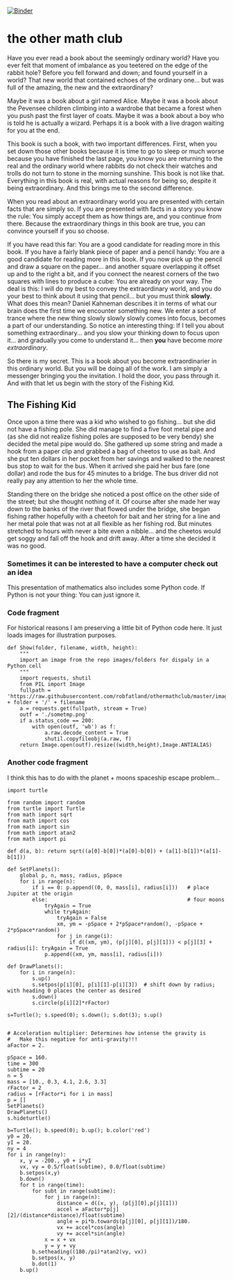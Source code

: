 [![Binder](https://mybinder.org/badge_logo.svg)](https://mybinder.org/v2/gh/robfatland/othermathclub/HEAD)


# the other math club

Have you ever read a book about the seemingly ordinary world? Have you ever felt that moment of
imbalance as you teetered on the edge of the rabbit hole?  Before you fell forward and down; 
and found yourself in a world?  That new world that contained echoes of the ordinary one...
but was full of the amazing, the new and the extraordinary? 


Maybe it was a book about a girl named Alice. Maybe it was a book about the Pevensee 
children climbing into a wardrobe that became a forest when you push past the first layer
of coats. Maybe it was a book about a boy who is told he is actually a wizard. Perhaps
it is a book with a live dragon waiting for you at the end.


This book is such a book, with two important differences. First, when you set down
those other books because it is time to go to sleep or much worse because you have finished
the last page, you know you are returning to the real and the ordinary world where rabbits
do not check their watches and trolls do not turn to stone in the morning sunshine. 
This book is not like that. Everything in this book is real, with actual reasons for 
being so, despite it being extraordinary. And this brings me to 
the second difference. 


When you read about an extraordinary world you are presented with certain facts that are 
simply so. If you are presented with facts in a story you know the rule: You simply accept
them as how things are, and you continue from there. Because the extraordinary things 
in this book are true, you can convince yourself if you so choose. 


If you have read this far: You are a good candidate for reading more in this book. 
If you have a fairly blank piece of paper and a pencil handy: You are a good 
candidate for reading more in this book. If you now pick up the pencil and draw a
square on the paper... and another square overlapping it offset up and to the right
a bit, and if you connect the nearest corners of the two squares with lines to
produce a cube: You are already on your way. The deal is this: I will do my best 
to convey the extraordinary world, and you do your best to think about it using
that pencil... but you must think **slowly**. What does this mean? Daniel Kahneman
describes it in terms of what our brain does the first time we encounter something
new. We enter a sort of trance where the new thing slowly slowly slowly comes into
focus, becomes a part of our understanding. So notice an interesting thing: If I 
tell you about something extraordinary... and you slow your thinking down to focus
upon it... and gradually you come to understand it... then **you** have become
*more extraordinary*. 


So there is my secret. This is a book about you become extraordinarier in this
ordinary world. But you will be doing all of the work. I am simply a messenger
bringing you the invitation. I hold the door, you pass through it. And with 
that let us begin with the story of the Fishing Kid. 


## The Fishing Kid


Once upon a time there was a kid who wished to go fishing... but she did not 
have a fishing pole. She did manage to find a five foot metal pipe and (as
she did not realize fishing poles are supposed to be very bendy) she decided 
the metal pipe would do. She gathered up some string and made a hook from a 
paper clip and grabbed a bag of cheetos to use as bait. And she put ten dollars
in her pocket from her savings and walked to the nearest bus stop to wait for
the bus. When it arrived she paid her bus fare (one dollar) and rode the bus
for 45 minutes to a bridge. The bus driver did not really pay any attention 
to her the whole time. 


Standing there on the bridge she noticed a post office on the other side of the
street; but she thought nothing of it. Of course after she made her way down to the banks of the river that flowed under
the bridge, she began fishing rather hopefully with a cheetoh for bait and her 
string for a line and her metal pole that was not at all flexible as her fishing
rod. But minutes stretched to hours with never a bite even a nibble... and the
cheetos would get soggy and fall off the hook and drift away. After a time she
decided it was no good. 

### Sometimes it can be interested to have a computer check out an idea

This presentation of mathematics also includes some Python code. If Python is not 
your thing: You can just ignore it.



### Code fragment

For historical reasons I am preserving a little bit of Python code here. It just loads 
images for illustration purposes. 


```
def Show(folder, filename, width, height):
    """
    import an image from the repo images/folders for dispaly in a Python cell
    """
    import requests, shutil
    from PIL import Image
    fullpath = 'https://raw.githubusercontent.com/robfatland/othermathclub/master/images/' + folder + '/' + filename
    a = requests.get(fullpath, stream = True)
    outf = './sometmp.png'
    if a.status_code == 200:
        with open(outf, 'wb') as f:
            a.raw.decode_content = True
            shutil.copyfileobj(a.raw, f)
    return Image.open(outf).resize((width,height),Image.ANTIALIAS)
```

### Another code fragment


I think this has to do with the planet + moons spaceship escape problem...


```
import turtle

from random import random
from turtle import Turtle
from math import sqrt
from math import cos
from math import sin
from math import atan2
from math import pi

def d(a, b): return sqrt((a[0]-b[0])*(a[0]-b[0]) + (a[1]-b[1])*(a[1]-b[1]))

def SetPlanets():
    global p, n, mass, radius, pSpace
    for i in range(n):
        if i == 0: p.append((0, 0, mass[i], radius[i]))   # place Jupiter at the origin
        else:                                             # four moons
            tryAgain = True
            while tryAgain:
                tryAgain = False
                xm, ym = -pSpace + 2*pSpace*random(), -pSpace + 2*pSpace*random()
                for j in range(i):
                    if d((xm, ym), (p[j][0], p[j][1])) < p[j][3] + radius[i]: tryAgain = True
            p.append((xm, ym, mass[i], radius[i]))

def DrawPlanets():
    for i in range(n): 
        s.up()
        s.setpos(p[i][0], p[i][1]-p[i][3])  # shift down by radius; with heading 0 places the center as desired
        s.down()
        s.circle(p[i][2]*rFactor)

s=Turtle(); s.speed(0); s.down(); s.dot(3); s.up()


# Acceleration multiplier: Determines how intense the gravity is
#   Make this negative for anti-gravity!!!
aFactor = 2.

pSpace = 160.
time = 300
subtime = 20
n = 5
mass = [10., 0.3, 4.1, 2.6, 3.3]
rFactor = 2
radius = [rFactor*i for i in mass]
p = []
SetPlanets()
DrawPlanets()
s.hideturtle()

b=Turtle(); b.speed(0); b.up(); b.color('red')
y0 = 20.
yI = 20.
ny = 4
for i in range(ny):
    x, y = -200., y0 + i*yI
    vx, vy = 0.5/float(subtime), 0.0/float(subtime)
    b.setpos(x,y)
    b.down()
    for t in range(time):
        for subt in range(subtime):
            for j in range(n):
                distance = d((x, y), (p[j][0],p[j][1]))
                accel = aFactor*p[j][2]/(distance*distance)/float(subtime)
                angle = pi*b.towards(p[j][0], p[j][1])/180.
                vx += accel*cos(angle)
                vy += accel*sin(angle)
            x = x + vx
            y = y + vy
        b.setheading((180./pi)*atan2(vy, vx))
        b.setpos(x, y)
        b.dot(1)
    b.up()       
```
